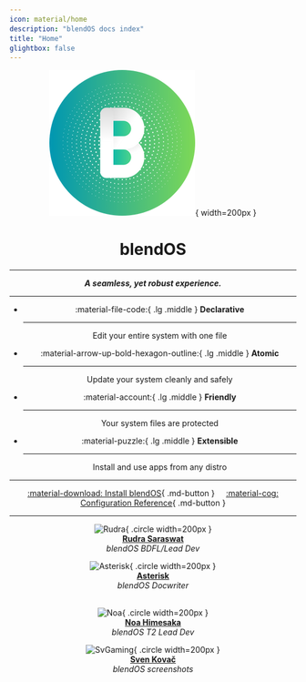 ```yaml
---
icon: material/home
description: "blendOS docs index"
title: "Home"
glightbox: false
---
```


<div align="center" markdown>

![logo](assets/img/logo.png){ width=200px } 

<h1 style="margin-bottom:0.35 em;">blendOS</h1>

--------

<!-- 
<figure markdown="span">
  ![hero](assets/img/hero.png){ width="720" }
  <figcaption></figcaption>
</figure>
-->

<!-- <em>**Beautiful.** **Efficient.** **Elegant.**</em> -->
<em>**A seamless, yet robust experience.**</em>

------


<div class="grid cards" markdown>

-   :material-file-code:{ .lg .middle } __Declarative__

    ---

    Edit your entire system with one file

-   :material-arrow-up-bold-hexagon-outline:{ .lg .middle } __Atomic__

    ---

    Update your system cleanly and safely

-   :material-account:{ .lg .middle } __Friendly__

    ---

    Your system files are protected

-   :material-puzzle:{ .lg .middle } __Extensible__

    ---

    Install and use apps from any distro

</div>

-------

[:material-download: Install blendOS](install/README.md){ .md-button }  &nbsp; &nbsp; [:material-cog: Configuration Reference](reference/README.md){ .md-button }

-------







</div>

<!-- <b><h2>Written by:</h2></b> -->

<div align="center" markdown>

<div class="grid" markdown>

![Rudra](https://github.com/RudraSwat.png){ .circle width=200px }
<br>
[**Rudra Saraswat**](https://about.ruds.io)
<br>
*blendOS BDFL/Lead Dev*

![Asterisk](https://github.com/ast3risk-ops.png){ .circle width=200px }
<br>
[**Asterisk**](https://asterisk.lol)
<br>
*blendOS Docwriter*
<br><br>

![Noa](https://noa.codes/assets/img/noahimesaka-256px.png){ .circle width=200px }
<br>
[**Noa Himesaka**](https://noa.codes)
<br>
*blendOS T2 Lead Dev*

![SvGaming](https://github.com/svgaming234.png){ .circle width=200px }
<br>
[**Sven Kovač**](https://git.blendos.co/svgaming)
<br>
*blendOS screenshots*


</div>

</div>
